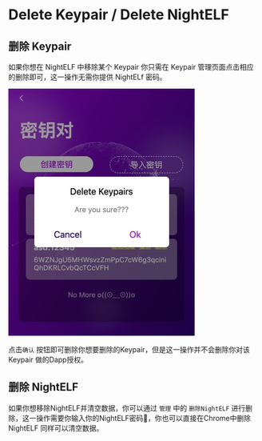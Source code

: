 # Delete Keypair / Delete NightELF

## 删除 Keypair

如果你想在 NightELF 中移除某个 Keypair 你只需在 Keypair 管理页面点击相应的删除即可，这一操作无需你提供 NightELf 密码。

![Create Keypair](../../Asset/step-14.jpg)

点击```确认``` 按钮即可删除你想要删除的Keypair，但是这一操作并不会删除你对该 Keypair 做的Dapp授权。

## 删除 NightELF

如果你想移除NightELF并清空数据，你可以通过 ```管理``` 中的 ```删除NightELF``` 进行删除，这一操作需要你输入你的NightELF密码，你也可以直接在Chrome中删除 NightELF 同样可以清空数据。